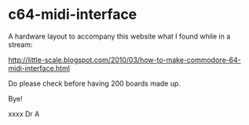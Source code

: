 # c64-midi-interface

A hardware layout to accompany this website what I found while in a stream:

http://little-scale.blogspot.com/2010/03/how-to-make-commodore-64-midi-interface.html

Do please check before having 200 boards made up.

Bye!

xxxx Dr A
